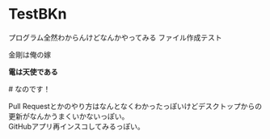 # TestBKn
プログラム全然わからんけどなんかやってみる
ファイル作成テスト
  <p>
    金剛は俺の嫁
  </p>
  
<strong>電は天使である</strong>
<p>
# <italic>なのです！</italic>
</p>

Pull Requestとかのやり方はなんとなくわかったっぽいけどデスクトップからの更新がなんかうまくいかないっぽい。<br>
GitHubアプリ再インスコしてみるっぽい。
